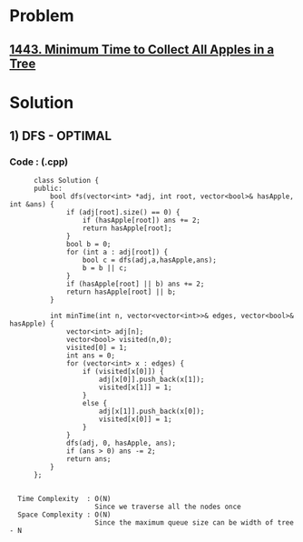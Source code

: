 # Problem

## [1443. Minimum Time to Collect All Apples in a Tree](https://leetcode.com/problems/minimum-time-to-collect-all-apples-in-a-tree/)


# Solution 

## 1) DFS - OPTIMAL

       
      
      
   ### Code : (.cpp)
    
          class Solution {
          public:
              bool dfs(vector<int> *adj, int root, vector<bool>& hasApple, int &ans) {
                  if (adj[root].size() == 0) {
                      if (hasApple[root]) ans += 2; 
                      return hasApple[root];
                  }
                  bool b = 0;
                  for (int a : adj[root]) {
                      bool c = dfs(adj,a,hasApple,ans);
                      b = b || c;
                  }
                  if (hasApple[root] || b) ans += 2;
                  return hasApple[root] || b;
              }

              int minTime(int n, vector<vector<int>>& edges, vector<bool>& hasApple) {
                  vector<int> adj[n];
                  vector<bool> visited(n,0);
                  visited[0] = 1;
                  int ans = 0;
                  for (vector<int> x : edges) {
                      if (visited[x[0]]) {
                          adj[x[0]].push_back(x[1]);
                          visited[x[1]] = 1;
                      }
                      else {
                          adj[x[1]].push_back(x[0]);
                          visited[x[0]] = 1;
                      }
                  }
                  dfs(adj, 0, hasApple, ans);
                  if (ans > 0) ans -= 2;
                  return ans;
              }
          };

 
      Time Complexity  : O(N) 
                         Since we traverse all the nodes once
      Space Complexity : O(N)
                         Since the maximum queue size can be width of tree - N 
